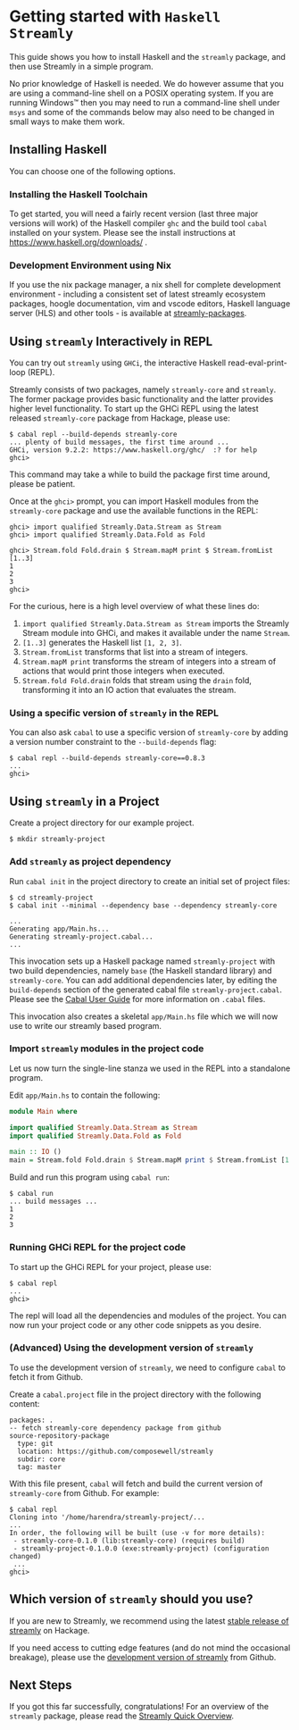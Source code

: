 <!--
(c) 2019, Composewell Technologies.
Portions (c) 2020, Google LLC.
SPDX-License-Identifer: BSD-3-Clause
-->

# Getting started with `Haskell Streamly`

This guide shows you how to install Haskell and the `streamly` package,
and then use Streamly in a simple program.

<!-- TODO: Add instructions for `stack` and `nix`.

If you are using `stack` or `nix` please make sure to add the latest
version from Hackage to your tool configuration.  -->

No prior knowledge of Haskell is needed.  We do however assume that you
are using a command-line shell on a POSIX operating system.  If you are
running Windows&trade; then you may need to run a command-line shell
under `msys` and some of the commands below may also need to be changed
in small ways to make them work.

## Installing Haskell

You can choose one of the following options.

### Installing the Haskell Toolchain

To get started, you will need a fairly recent version (last three major
versions will work) of the Haskell compiler `ghc` and the build tool
`cabal` installed on your system.  Please see the install instructions
at https://www.haskell.org/downloads/ .

### Development Environment using Nix

If you use the nix package manager, a nix shell for complete
development environment - including a consistent set of latest streamly
ecosystem packages, hoogle documentation, vim and vscode editors,
Haskell language server (HLS) and other tools - is available at
[streamly-packages][streamly-packages].

## Using `streamly` Interactively in REPL

You can try out `streamly` using `GHCi`, the interactive Haskell
read-eval-print-loop (REPL).

Streamly consists of two packages, namely `streamly-core` and
`streamly`. The former package provides basic functionality and the
latter provides higher level functionality. To start up the GHCi REPL
using the latest released `streamly-core` package from Hackage, please
use:

```
$ cabal repl --build-depends streamly-core
... plenty of build messages, the first time around ...
GHCi, version 9.2.2: https://www.haskell.org/ghc/  :? for help
ghci>
```

This command may take a while to build the package first time around,
please be patient.

Once at the `ghci>` prompt, you can import Haskell modules from the
`streamly-core` package and use the available functions in the REPL:

```
ghci> import qualified Streamly.Data.Stream as Stream
ghci> import qualified Streamly.Data.Fold as Fold

ghci> Stream.fold Fold.drain $ Stream.mapM print $ Stream.fromList [1..3]
1
2
3
ghci>
```

For the curious, here is a high level overview of what these lines
do:

1. `import qualified Streamly.Data.Stream as Stream` imports the Streamly
   Stream module into GHCi, and makes it available under the name `Stream`.
2. `[1..3]` generates the Haskell list `[1, 2, 3]`.
3. `Stream.fromList` transforms that list into a stream of integers.
4. `Stream.mapM print` transforms the stream of integers into a stream of
   actions that would print those integers when executed.
5. `Stream.fold Fold.drain` folds that stream using the `drain` fold,
   transforming it into an IO action that evaluates the stream.

### Using a specific version of `streamly` in the REPL

You can also ask `cabal` to use a specific version of `streamly-core` by
adding a version number constraint to the `--build-depends` flag:

```
$ cabal repl --build-depends streamly-core==0.8.3
...
ghci>
```

## Using `streamly` in a Project

Create a project directory for our example project.

```
$ mkdir streamly-project
```

### Add `streamly` as project dependency

Run `cabal init` in the project directory to create an initial set of
project files:

```
$ cd streamly-project
$ cabal init --minimal --dependency base --dependency streamly-core

...
Generating app/Main.hs...
Generating streamly-project.cabal...
...
```

This invocation sets up a Haskell package named `streamly-project`
with two build dependencies, namely `base` (the Haskell standard
library) and `streamly-core`.  You can add additional dependencies
later, by editing the `build-depends` section of the generated
cabal file `streamly-project.cabal`.  Please see the [Cabal User
Guide](https://www.haskell.org/cabal/users-guide/) for more information
on `.cabal` files.

This invocation also creates a skeletal `app/Main.hs` file which we
will now use to write our streamly based program.

### Import `streamly` modules in the project code

Let us now turn the single-line stanza we used in the REPL into a
standalone program.

Edit `app/Main.hs` to contain the following:

```haskell
module Main where

import qualified Streamly.Data.Stream as Stream
import qualified Streamly.Data.Fold as Fold

main :: IO ()
main = Stream.fold Fold.drain $ Stream.mapM print $ Stream.fromList [1..3]
```

Build and run this program using `cabal run`:

```
$ cabal run
... build messages ...
1
2
3
```

### Running GHCi REPL for the project code

To start up the GHCi REPL for your project, please use:

```
$ cabal repl
...
ghci>
```

The repl will load all the dependencies and modules of the project. You can now
run your project code or any other code snippets as you desire.

### (Advanced) Using the development version of `streamly`

To use the development version of `streamly`, we need to configure
`cabal` to fetch it from Github.

Create a `cabal.project` file in the project directory with the
following content:

```
packages: .
-- fetch streamly-core dependency package from github
source-repository-package
  type: git
  location: https://github.com/composewell/streamly
  subdir: core
  tag: master
```

With this file present, `cabal` will fetch and build the current
version of `streamly-core` from Github.  For example:

```
$ cabal repl
Cloning into '/home/harendra/streamly-project/...
...
In order, the following will be built (use -v for more details):
 - streamly-core-0.1.0 (lib:streamly-core) (requires build)
 - streamly-project-0.1.0.0 (exe:streamly-project) (configuration changed)
 ...
ghci>
```

## Which version of `streamly` should you use?

If you are new to Streamly, we recommend using the latest [stable release
of streamly][streamly-hackage] on Hackage.

If you need access to cutting edge features (and do not mind the
occasional breakage), please use the [development version of
streamly][streamly-github] from Github.

## Next Steps

If you got this far successfully, congratulations!  For an overview
of the `streamly` package, please read the [Streamly Quick
Overview](/docs/User/Tutorials/quick-overview.md).

<!-- Markdown Links -->

 [Streamly]: https://streamly.composewell.com/
 [streamly-hackage]: https://hackage.haskell.org/package/streamly
 [streamly-github]: https://github.com/composewell/streamly
 [streamly-packages]: https://github.com/composewell/streamly-packages
